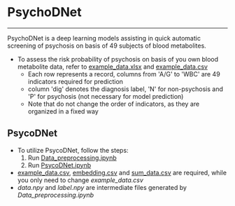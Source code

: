 # PsychoDNet
----
PsychoDNet is a deep learning models assisting in quick automatic screening of psychosis on basis of 49 subjects of blood metabolites.

* To assess the risk probability of psychosis on basis of you own blood metabolite data, refer to [example_data.xlsx](https://github.com/LiMuxiBADD/PsycoRF-PsycoDNet/blob/main/PsycoRF/example_data.xlsx) and [example_data.csv](https://github.com/LiMuxiBADD/PsycoRF-PsycoDNet/blob/main/PsycoDNet/example_data.csv)
  * Each row represents a record, columns from 'A/G' to 'WBC' are 49 indicators required for prediction
  * column 'dig' denotes the diagnosis label, 'N' for non-psychosis and 'P' for psychosis (not necessary for model prediction) 
  * Note that do not change the order of indicators, as they are organized in a fixed way


PsycoDNet
----
* To utilize PsycoDNet, follow the steps:
  1. Run [Data_preprocessing.ipynb](https://github.com/LiMuxiBADD/PsycoRF-PsycoDNet/blob/main/PsycoDNet/Data_preprocessing.ipynb)
  2. Run [PsycoDNet.ipynb](https://github.com/LiMuxiBADD/PsycoRF-PsycoDNet/blob/main/PsycoDNet/PsycoDNet.ipynb)
 * [example_data.csv](https://github.com/LiMuxiBADD/PsycoRF-PsycoDNet/blob/main/PsycoDNet/example_data.csv), [embedding.csv](https://github.com/LiMuxiBADD/PsycoRF-PsycoDNet/blob/main/PsycoDNet/embedding.csv) and [sum_data.csv](https://github.com/LiMuxiBADD/PsycoRF-PsycoDNet/blob/main/PsycoDNet/sum_data.csv) are required, while you only need to change *example_data.csv*
 * *data.npy* and *label.npy* are intermediate files generated by *Data_preprocessing.ipynb*
